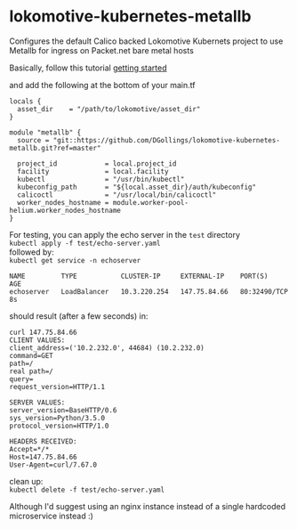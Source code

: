 # lokomotive-kubernetes-metallb

Configures the default Calico backed Lokomotive Kubernets project to use Metallb for ingress on Packet.net bare metal hosts

Basically, follow this tutorial [getting started](https://github.com/kinvolk/lokomotive-kubernetes/blob/master/docs/flatcar-linux/packet.md)

and add the following at the bottom of your main.tf  
```
locals {
  asset_dir    = "/path/to/lokomotive/asset_dir"
}

module "metallb" {
  source = "git::https://github.com/DGollings/lokomotive-kubernetes-metallb.git?ref=master"

  project_id            = local.project_id
  facility              = local.facility
  kubectl               = "/usr/bin/kubectl"
  kubeconfig_path       = "${local.asset_dir}/auth/kubeconfig"
  calicoctl             = "/usr/local/bin/calicoctl"
  worker_nodes_hostname = module.worker-pool-helium.worker_nodes_hostname
}
```

For testing, you can apply the echo server in the `test` directory  
`kubectl apply -f test/echo-server.yaml`  
followed by:  
`kubectl get service -n echoserver`  
```
NAME         TYPE           CLUSTER-IP     EXTERNAL-IP    PORT(S)        AGE
echoserver   LoadBalancer   10.3.220.254   147.75.84.66   80:32490/TCP   8s
```

should result (after a few seconds) in:  
```
curl 147.75.84.66
CLIENT VALUES:
client_address=('10.2.232.0', 44684) (10.2.232.0)
command=GET
path=/
real path=/
query=
request_version=HTTP/1.1

SERVER VALUES:
server_version=BaseHTTP/0.6
sys_version=Python/3.5.0
protocol_version=HTTP/1.0

HEADERS RECEIVED:
Accept=*/*
Host=147.75.84.66
User-Agent=curl/7.67.0
```

clean up:  
`kubectl delete -f test/echo-server.yaml`

Although I'd suggest using an nginx instance instead of a single hardcoded microservice instead :)